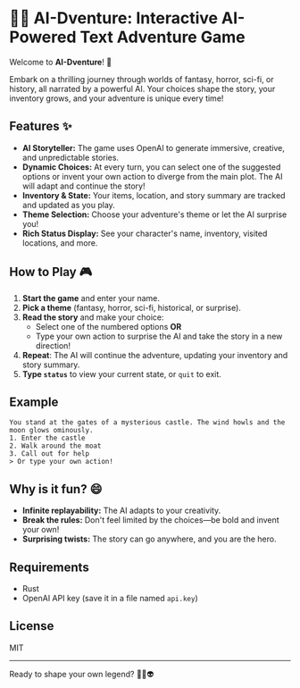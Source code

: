 # 🧙‍♂️ AI-Dventure: Interactive AI-Powered Text Adventure Game

Welcome to **AI-Dventure**! 🚀

Embark on a thrilling journey through worlds of fantasy, horror, sci-fi, or history, all narrated by a powerful AI. Your choices shape the story, your inventory grows, and your adventure is unique every time!

## Features ✨
- **AI Storyteller:** The game uses OpenAI to generate immersive, creative, and unpredictable stories.
- **Dynamic Choices:** At every turn, you can select one of the suggested options or invent your own action to diverge from the main plot. The AI will adapt and continue the story!
- **Inventory & State:** Your items, location, and story summary are tracked and updated as you play.
- **Theme Selection:** Choose your adventure's theme or let the AI surprise you!
- **Rich Status Display:** See your character's name, inventory, visited locations, and more.

## How to Play 🎮
1. **Start the game** and enter your name.
2. **Pick a theme** (fantasy, horror, sci-fi, historical, or surprise).
3. **Read the story** and make your choice:
   - Select one of the numbered options **OR**
   - Type your own action to surprise the AI and take the story in a new direction!
4. **Repeat**: The AI will continue the adventure, updating your inventory and story summary.
5. **Type `status`** to view your current state, or `quit` to exit.

## Example
```
You stand at the gates of a mysterious castle. The wind howls and the moon glows ominously.
1. Enter the castle
2. Walk around the moat
3. Call out for help
> Or type your own action!
```

## Why is it fun? 😄
- **Infinite replayability:** The AI adapts to your creativity.
- **Break the rules:** Don't feel limited by the choices—be bold and invent your own!
- **Surprising twists:** The story can go anywhere, and you are the hero.

## Requirements
- Rust
- OpenAI API key (save it in a file named `api.key`)

## License
MIT

---
Ready to shape your own legend? 🏰🦄👽
